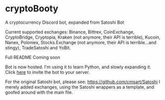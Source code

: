 # cryptoBooty
A cryptocurrency Discord bot, expanded from Satoshi Bot

Current supported exchanges: Binance, Bittrex, CoinExchange, CryptoBridge, Cryptopia, Kraken (not anymore, their API is terrible), Kucoin, Nanex, Poloniex, Stocks.Exchange (not anymore, their API is terrible...and stingy), TradeSatoshi and YoBit.

Full README Coming soon

Bot is now hosted.  I'm using it to learn Python, and slowly expanding it.
Click [here](https://discordapp.com/api/oauth2/authorize?client_id=424593076552728605&permissions=89152&scope=bot) to invite the bot to your server.

For the original Satoshi bot, please see:
https://github.com/cmsart/Satoshi
I merely added exchanges, using the Satoshi wrappers as a template, and goofed around with the main file.
